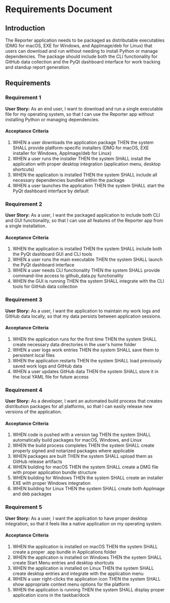 # Requirements Document

## Introduction

The Reporter application needs to be packaged as distributable executables (DMG for macOS, EXE for Windows, and AppImage/deb for Linux) that users can download and run without needing to install Python or manage dependencies. The package should include both the CLI functionality for GitHub data collection and the PyQt dashboard interface for work tracking and standup report generation.

## Requirements

### Requirement 1

**User Story:** As an end user, I want to download and run a single executable file for my operating system, so that I can use the Reporter app without installing Python or managing dependencies.

#### Acceptance Criteria

1. WHEN a user downloads the application package THEN the system SHALL provide platform-specific installers (DMG for macOS, EXE installer for Windows, AppImage/deb for Linux)
2. WHEN a user runs the installer THEN the system SHALL install the application with proper desktop integration (application menu, desktop shortcuts)
3. WHEN the application is installed THEN the system SHALL include all necessary dependencies bundled within the package
4. WHEN a user launches the application THEN the system SHALL start the PyQt dashboard interface by default

### Requirement 2

**User Story:** As a user, I want the packaged application to include both CLI and GUI functionality, so that I can use all features of the Reporter app from a single installation.

#### Acceptance Criteria

1. WHEN the application is installed THEN the system SHALL include both the PyQt dashboard GUI and CLI tools
2. WHEN a user runs the main executable THEN the system SHALL launch the PyQt dashboard interface
3. WHEN a user needs CLI functionality THEN the system SHALL provide command-line access to github_data.py functionality
4. WHEN the GUI is running THEN the system SHALL integrate with the CLI tools for GitHub data collection

### Requirement 3

**User Story:** As a user, I want the application to maintain my work logs and GitHub data locally, so that my data persists between application sessions.

#### Acceptance Criteria

1. WHEN the application runs for the first time THEN the system SHALL create necessary data directories in the user's home folder
2. WHEN a user logs work entries THEN the system SHALL save them to persistent local files
3. WHEN the application restarts THEN the system SHALL load previously saved work logs and GitHub data
4. WHEN a user updates GitHub data THEN the system SHALL store it in the local YAML file for future access

### Requirement 4

**User Story:** As a developer, I want an automated build process that creates distribution packages for all platforms, so that I can easily release new versions of the application.

#### Acceptance Criteria

1. WHEN code is pushed with a version tag THEN the system SHALL automatically build packages for macOS, Windows, and Linux
2. WHEN the build process completes THEN the system SHALL create properly signed and notarized packages where applicable
3. WHEN packages are built THEN the system SHALL upload them as GitHub release artifacts
4. WHEN building for macOS THEN the system SHALL create a DMG file with proper application bundle structure
5. WHEN building for Windows THEN the system SHALL create an installer EXE with proper Windows integration
6. WHEN building for Linux THEN the system SHALL create both AppImage and deb packages

### Requirement 5

**User Story:** As a user, I want the application to have proper desktop integration, so that it feels like a native application on my operating system.

#### Acceptance Criteria

1. WHEN the application is installed on macOS THEN the system SHALL create a proper .app bundle in Applications folder
2. WHEN the application is installed on Windows THEN the system SHALL create Start Menu entries and desktop shortcuts
3. WHEN the application is installed on Linux THEN the system SHALL create desktop entries and integrate with the application menu
4. WHEN a user right-clicks the application icon THEN the system SHALL show appropriate context menu options for the platform
5. WHEN the application is running THEN the system SHALL display proper application icons in the taskbar/dock